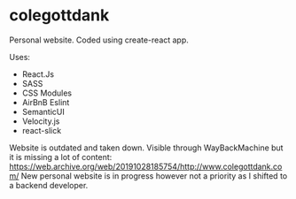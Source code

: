 # colegottdank
Personal website. Coded using create-react app. 

Uses:
* React.Js
* SASS
* CSS Modules
* AirBnB Eslint
* SemanticUI
* Velocity.js
* react-slick

Website is outdated and taken down.
Visible through WayBackMachine but it is missing a lot of content: https://web.archive.org/web/20191028185754/http://www.colegottdank.com/
New personal website is in progress however not a priority as I shifted to a backend developer.
